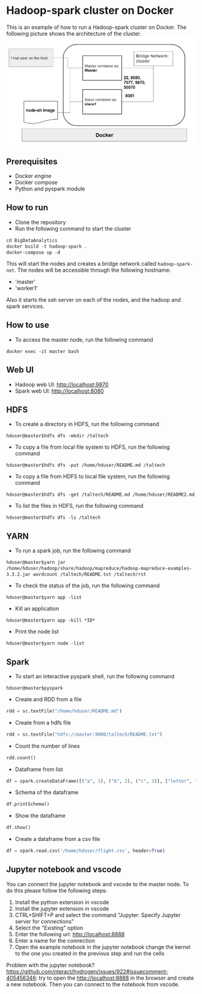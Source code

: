 # Hadoop-spark cluster on Docker

This is an example of how to run a Hadoop-spark cluster on Docker. The following picture shows the architecture of the cluster.
![alt text](pics/docker.png "architecture")

## Prerequisites

- Docker engine
- Docker compose
- Python and pyspark module

## How to run

- Clone the repository
- Run the following command to start the cluster

```shell
cd BigDataAnalytics
docker build -t hadoop-spark .
docker-compose up -d
```

This will start the nodes and creates a bridge network called `hadoop-spark-net`. The nodes will be accessible through the following hostname:

- 'master'
- 'worker1'

Also it starts the ssh server on each of the nodes, and the hadoop and spark services.

## How to use

- To access the master node, run the following command

```shell
docker exec -it master bash
```

## Web UI

- Hadoop web UI: <http://localhost:9870>
- Spark web UI: <http://localhost:8080>

## HDFS

- To create a directory in HDFS, run the following command

```shell
hduser@master$hdfs dfs -mkdir /taltech
```

- To copy a file from local file system to HDFS, run the following command

```shell
hduser@master$hdfs dfs -put /home/hduser/README.md /taltech
```

- To copy a file from HDFS to local file system, run the following command

```shell
hduser@master$hdfs dfs -get /taltech/README.md /home/hduser/README2.md
```

- To list the files in HDFS, run the following command

```shell
hduser@master$hdfs dfs -ls /taltech
```

## YARN

- To run a spark job, run the following command

```shell
hduser@master$yarn jar /home/hduser/hadoop/share/hadoop/mapreduce/hadoop-mapreduce-examples-3.3.2.jar wordcount /taltech/README.txt /taltech/rst 
```

- To check the status of the job, run the following command

```shell
hduser@master$yarn app -list
```

- Kill an application

```shell
hduser@master$yarn app -kill *ID*
```

- Print the node list

```shell
hduser@master$yarn node -list
```

## Spark

- To start an interactive pyspark shell, run the following command

```shell
hduser@master$pyspark
```

- Create and RDD from a file

```python
rdd = sc.textFile("/home/hduser/README.md")
```

- Create from a hdfs file

```python
rdd = sc.textFile("hdfs://master:9000/taltech/README.txt")
```

- Count the number of lines

```python
rdd.count()
```

- Dataframe from list

```python
df = spark.createDataFrame([("a", 1), ("b", 2), ("c", 3)], ["letter", "number"])
```

- Schema of the dataframe

```python
df.printSchema()
```

- Show the dataframe

```python
df.show()
```

- Create a dataframe from a csv file

```python
df = spark.read.csv('/home/hduser/flight.csv', header=True)
```

## Jupyter notebook and vscode

You can connect the jupyter notebook and vscode to the master node. To do this please follow the following steps:

1. Install the python extension in vscode
2. Install the jupyter extension in vscode
3. CTRL+SHIFT+P and select the command "Jupyter: Specify Jupyter server for connections"
4. Select the "Existing" option
5. Enter the following url: <http://localhost:8888>
6. Enter a name for the connection
7. Open the example notebook in the jupyter notebook change the kernel to the one you created in the previous step and run the cells

Problem with the jupyter notebook? <https://github.com/nteract/hydrogen/issues/922#issuecomment-405456346>: try to open the <http://localhost:8888> in the browser and create a new notebook. Then you can connect to the notebook from vscode.
